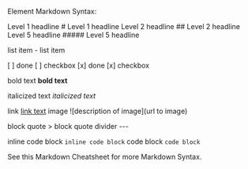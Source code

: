 Element Markdown Syntax:

Level 1 headline # Level 1 headline
Level 2 headline ## Level 2 headline
Level 5 headline ##### Level 5 headline

list item - list item

[ ] done [ ] checkbox
[x] done [x] checkbox

bold text **bold text**

italicized text _italicized text_

link [link text](https://www.example.com)
image ![description of image](url to image)

block quote > block quote
divider ---

inline code block `inline code block`
code block `code block`

See this Markdown Cheatsheet for more Markdown Syntax.
